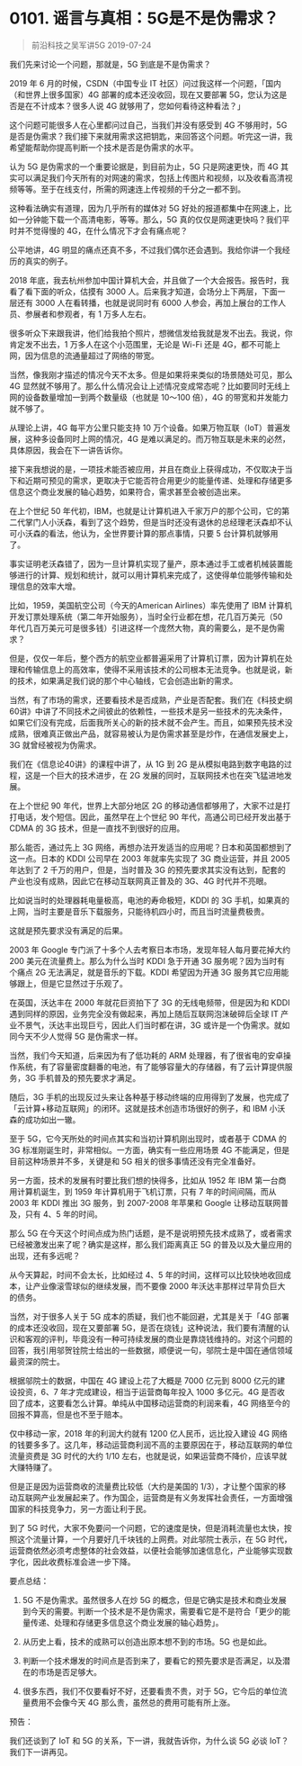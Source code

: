 # 0101. 谣言与真相：5G是不是伪需求？
> 前沿科技之吴军讲5G
2019-07-24

我们先来讨论一个问题，那就是，5G 到底是不是伪需求？

2019 年 6 月的时候，CSDN（中国专业 IT 社区）问过我这样一个问题，「国内（和世界上很多国家）4G 部署的成本还没收回，现在又要部署 5G，您认为这是否是在不计成本？很多人说 4G 就够用了，您如何看待这种看法？」

这个问题可能很多人在心里都问过自己，当我们并没有感受到 4G 不够用时，5G 是否是伪需求？我们接下来就用需求这把钥匙，来回答这个问题。听完这一讲，我希望能帮助你提高判断一个技术是否是伪需求的水平。

认为 5G 是伪需求的一个重要论据是，到目前为止，5G 只是网速更快，而 4G 其实可以满足我们今天所有的对网速的需求，包括上传图片和视频，以及收看高清视频等等。至于在线支付，所需的网速连上传视频的千分之一都不到。

这种看法确实有道理，因为几乎所有的媒体对 5G 好处的报道都集中在网速上，比如一分钟能下载一个高清电影，等等。那么，5G 真的仅仅是网速更快吗？我们平时并不觉得慢的 4G，在什么情况下才会有痛点呢？

公平地讲，4G 明显的痛点还真不多，不过我们偶尔还会遇到。我给你讲一个我经历的真实的例子。

2018 年底，我去杭州参加中国计算机大会，并且做了一个大会报告。报告时，我看了看下面的听众，估摸有 3000 人。后来我才知道，会场分上下两层，下面一层还有 3000 人在看转播，也就是说同时有 6000 人参会，再加上展台的工作人员、参展者和参观者，有 1 万多人左右。

很多听众下来跟我讲，他们给我拍个照片，想微信发给我就是发不出去。我说，你肯定发不出去，1 万多人在这个小范围里，无论是 Wi-Fi 还是 4G，都不可能上网，因为信息的流通量超过了网络的带宽。

当然，像我刚才描述的情况今天不太多。但是如果将来类似的场景随处可见，那么 4G 显然就不够用了。那么什么情况会让上述情况变成常态呢？比如要同时无线上网的设备数量增加一到两个数量级（也就是 10～100 倍），4G 的带宽和并发能力就不够了。

从理论上讲，4G 每平方公里只能支持 10 万个设备。如果万物互联（IoT）普遍发展，这种多设备同时上网的情况，4G 是难以满足的。而万物互联是未来的必然，具体原因，我会在下一讲告诉你。

接下来我想说的是，一项技术能否被应用，并且在商业上获得成功，不仅取决于当下和近期可预见的需求，更取决于它能否符合用更少的能量传递、处理和存储更多信息这个商业发展的轴心趋势，如果符合，需求甚至会被创造出来。

在上个世纪 50 年代初，IBM，也就是让计算机进入千家万户的那个公司，它的第二代掌门人小沃森，看到了这个趋势，但是当时还没有退休的总经理老沃森却不认可小沃森的看法，他认为，全世界要计算的那点事情，只要 5 台计算机就够用了。

事实证明老沃森错了，因为一旦计算机实现了量产，原本通过手工或者机械装置能够进行的计算、规划和统计，就可以用计算机来完成了，这使得单位能够传输和处理信息的效率大增。

比如，1959，美国航空公司（今天的American Airlines）率先使用了 IBM 计算机开发订票处理系统（第二年开始服务），当时全行业都在想，花几百万美元（50 年代几百万美元可是很多钱）引进这样一个庞然大物，真的需要么，是不是伪需求？

但是，仅仅一年后，整个西方的航空业都普遍采用了计算机订票，因为计算机在处理和传输信息上的高效率，使得不采用该技术的公司根本无法竞争。也就是说，新的技术，如果满足我们说的那个中心轴线，它会创造出新的需求。

当然，有了市场的需求，还要看技术是否成熟，产业是否配套。我们在《科技史纲60讲》中讲了不同技术之间彼此的依赖性，一些技术是另一些技术的先决条件，如果它们没有完成，后面我所关心的新的技术就不会产生。而且，如果预先技术没成熟，很难真正做出产品，就容易被认为是伪需求甚至是炒作，在通信发展史上，3G 就曾经被视为伪需求。

我们在《信息论40讲》的课程中讲了，从 1G 到 2G 是从模拟电路到数字电路的过程，这是一个巨大的技术进步，在 2G 发展的同时，互联网技术也在突飞猛进地发展。

在上个世纪 90 年代，世界上大部分地区 2G 的移动通信都够用了，大家不过是打打电话，发个短信。因此，虽然早在上个世纪 90 年代，高通公司已经开发出基于 CDMA 的 3G 技术，但是一直找不到很好的应用。

那么能否，通过先上 3G 网络，再想办法开发适当的应用呢？日本和英国都想到了这一点。日本的 KDDI 公司早在 2003 年就率先实现了 3G 商业运营，并且 2005 年达到了 2 千万的用户，但是，当时普及 3G 的预先要求其实没有达到，配套的产业也没有成熟，因此它在移动互联网真正普及的 3G、4G 时代并不亮眼。

比如说当时的处理器耗电量极高，电池的寿命极短，KDDI 的 3G 手机，如果真的上网，当时主要是音乐下载服务，只能待机四小时，而且当时流量费极贵。

这就是预先要求没有满足的后果。

2003 年 Google 专门派了十多个人去考察日本市场，发现年轻人每月要花掉大约 200 美元在流量费上。那么为什么当时 KDDI 急于开通 3G 服务呢？因为当时有个痛点 2G 无法满足，就是音乐的下载。KDDI 希望因为开通 3G 服务其它应用能够跟上，但是它显然过于乐观了。

在英国，沃达丰在 2000 年就花巨资拍下了 3G 的无线电频带，但是因为和 KDDI 遇到同样的原因，业务完全没有做起来，再加上随后互联网泡沫破碎后全球 IT 产业不景气，沃达丰出现巨亏，因此人们当时都在讲，3G 或许是一个伪需求。就如同今天不少人觉得 5G 是伪需求一样。

当然，我们今天知道，后来因为有了低功耗的 ARM 处理器，有了很省电的安卓操作系统，有了容量密度翻番的电池，有了能够容量大的存储器，有了云计算提供服务，3G 手机普及的预先要求才满足。

随后，3G 手机的出现反过头来让各种基于移动终端的应用得到了发展，也完成了「云计算+移动互联网」的闭环。这就是技术创造市场很好的例子，和 IBM 小沃森的成功如出一辙。

至于 5G，它今天所处的时间点其实和当初计算机刚出现时，或者基于 CDMA 的 3G 标准刚诞生时，非常相似。一方面，确实有一些应用场景 4G 不能满足，但是目前这种场景并不多，关键是和 5G 相关的很多事情还没有完全准备好。

另一方面，技术的发展有时要比我们想的快得多，比如从 1952 年 IBM 第一台商用计算机诞生，到 1959 年计算机用于飞机订票，只有 7 年的时间间隔，而从 2003 年 KDDI 推出 3G 服务，到 2007-2008 年苹果和 Google 让移动互联网普及，只有 4、5 年的时间。

那么 5G 在今天这个时间点成为热门话题，是不是说明预先技术成熟了，或者需求已经被激发出来了呢？确实是这样，那么我们距离真正 5G 的普及以及大量应用的出现，还有多远呢？

从今天算起，时间不会太长，比如经过 4、5 年的时间，这样可以比较快地收回成本，让产业像滚雪球似的继续发展，而不要像 2000 年沃达丰那样过早背负巨大的债务。

当然，对于很多人关于 5G 成本的质疑，我们也不能回避，尤其是关于「4G 部署的成本还没收回，现在又要部署 5G，是否在烧钱」这种说法，我们要有清醒的认识和客观的评判，毕竟没有一种可持续发展的商业是靠烧钱维持的。对这个问题的回答，我引用邬贺铨院士给出的一些数据，顺便说一句，邬院士是中国在通信领域最资深的院士。

根据邬院士的数据，中国在 4G 建设上花了大概是 7000 亿元到 8000 亿元的建设投资，6、7 年才完成建设，相当于运营商每年投入 1000 多亿元。4G 是否收回了成本，这要看怎么计算。单纯从中国移动运营商的利润来看，4G 网络至今的回报不算高，但是也不至于赔本。

仅中移动一家，2018 年的利润大约就有 1200 亿人民币，远比投入建设 4G 网络的钱要多多了。这几年，移动运营商利润不高的主要原因在于，移动互联网的单位流量资费是 3G 时代的大约 1/10 左右，也就是说，如果运营商不降价，应该早就大赚特赚了。

但是正是因为运营商收的流量费比较低（大约是美国的 1/3），才让整个国家的移动互联网产业发展起来了。作为国企，运营商是有义务发挥社会责任，一方面增强国家的科技竞争力，另一方面让利于民。

到了 5G 时代，大家不免要问一个问题，它的速度是快，但是消耗流量也太快，按照这个流量计算，一个月要好几千块钱的上网费。对此邬院士表示，在 5G 时代，运营商依然必须考虑整体的社会效益，以便社会能够加速信息化，产业能够实现数字化，因此收费标准会进一步下降。

要点总结：

1. 5G 不是伪需求。虽然很多人在炒 5G 的概念，但是它确实是技术和商业发展到今天的需要。判断一个技术是不是伪需求，需要看它是不是符合「更少的能量传递、处理和存储更多信息这个商业发展的轴心趋势」。

2. 从历史上看，技术的成熟可以创造出原本想不到的市场。5G 也是如此。

3. 判断一个技术爆发的时间点是否到来了，要看它的预先要求是否满足，以及潜在的市场是否足够大。

4. 很多东西，我们不仅要看好不好，还要看贵不贵，对于 5G，它今后的单位流量费用不会像今天 4G 那么贵，虽然总的费用可能有所上涨。

预告：

我们还谈到了 IoT 和 5G 的关系，下一讲，我就告诉你，为什么谈 5G 必谈 IoT？我们下一讲再见。


